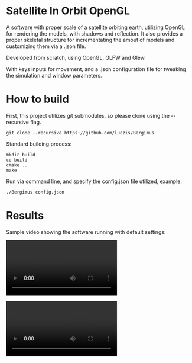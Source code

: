 # Satellite In Orbit OpenGL

A software with proper scale of a satellite orbiting earth, utilizing OpenGL for rendering the models, with shadows and reflection. It also provides a proper skeletal structure for incrementating the amout of models and customizing them via a .json file.

Developed from scratch, using OpenGL, GLFW and Glew.

With keys inputs for movement, and a .json configuration file for tweaking the simulation and window parameters.

# How to build

First, this project utilizes git submodules, so please clone using the --recursive flag.

```
git clone --recursive https://github.com/luczis/Bergimus
```

Standard building process:

```
mkdir build
cd build
cmake ..
make
```

Run via command line, and specify the config.json file utilized, example:

```
./Bergimus config.json
```

# Results

Sample video showing the software running with default settings:

<video>
    <source src="./md/output.mov" type="video/mp4">
</video>

![Video of a simulation of a satellite and earth](./md/output.mov)

